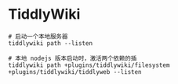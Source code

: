 # TiddlyWiki

```shell
# 启动一个本地服务器
tiddlywiki path --listen

# 本地 nodejs 版本启动时，激活两个依赖的插
tiddlywiki path +plugins/tiddlywiki/filesystem +plugins/tiddlywiki/tiddlyweb --listen
```
